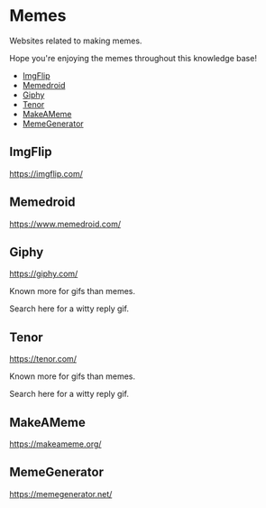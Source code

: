 # Memes

Websites related to making memes.

Hope you're enjoying the memes throughout this knowledge base!

<!-- INDEX_START -->

- [ImgFlip](#imgflip)
- [Memedroid](#memedroid)
- [Giphy](#giphy)
- [Tenor](#tenor)
- [MakeAMeme](#makeameme)
- [MemeGenerator](#memegenerator)

<!-- INDEX_END -->

## ImgFlip

<https://imgflip.com/>

## Memedroid

<https://www.memedroid.com/>

## Giphy

<https://giphy.com/>

Known more for gifs than memes.

Search here for a witty reply gif.

## Tenor

<https://tenor.com/>

Known more for gifs than memes.

Search here for a witty reply gif.

## MakeAMeme

<https://makeameme.org/>

## MemeGenerator

<https://memegenerator.net/>
